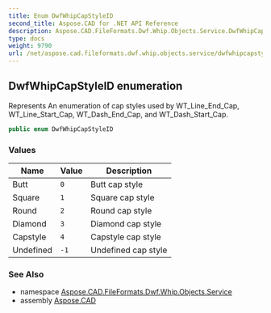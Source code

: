 ```yaml
---
title: Enum DwfWhipCapStyleID
second_title: Aspose.CAD for .NET API Reference
description: Aspose.CAD.FileFormats.Dwf.Whip.Objects.Service.DwfWhipCapStyleID enum. Represents An enumeration of cap styles used by WT_Line_End_Cap WT_Line_Start_Cap WT_Dash_End_Cap and WT_Dash_Start_Cap
type: docs
weight: 9790
url: /net/aspose.cad.fileformats.dwf.whip.objects.service/dwfwhipcapstyleid/
---
```

## DwfWhipCapStyleID enumeration

Represents An enumeration of cap styles used by WT_Line_End_Cap, WT_Line_Start_Cap, WT_Dash_End_Cap, and WT_Dash_Start_Cap.

```csharp
public enum DwfWhipCapStyleID
```

### Values

| Name | Value | Description |
| --- | --- | --- |
| Butt | `0` | Butt cap style |
| Square | `1` | Square cap style |
| Round | `2` | Round cap style |
| Diamond | `3` | Diamond cap style |
| Capstyle | `4` | Capstyle cap style |
| Undefined | `-1` | Undefined cap style |

### See Also

* namespace [Aspose.CAD.FileFormats.Dwf.Whip.Objects.Service](../../aspose.cad.fileformats.dwf.whip.objects.service/)
* assembly [Aspose.CAD](../../)


